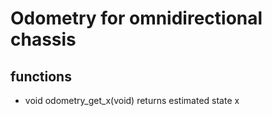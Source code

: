 # Odometry for omnidirectional chassis
## functions
- void odometry_get_x(void)
  returns estimated state x
